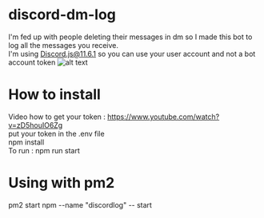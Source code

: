 # discord-dm-log
I'm fed up with people deleting their messages in dm so I made this bot to log all the messages you receive.<br/>
I'm using Discord.js@11.6.1 so you can use your user account and not a bot account token
![alt text](https://i.gyazo.com/e7013d1393624e47dbe2dba77cee33a9.png)<br/>
# How to install
Video how to get your token : https://www.youtube.com/watch?v=zD5houIO6Zg<br/>
put your token in the .env file<br/>
npm install<br/>
To run : npm run start<br/>
# Using with pm2
 pm2 start npm --name "discordlog" -- start
